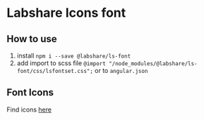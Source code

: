 # Labshare Icons font

## How to use
1. install `npm i --save @labshare/ls-font`
2. add import to scss file `@import "/node_modules/@labshare/ls-font/css/lsfontset.css";` or to `angular.json`

## Font Icons
Find icons [here](https://labshare.github.io/ls-font/)

